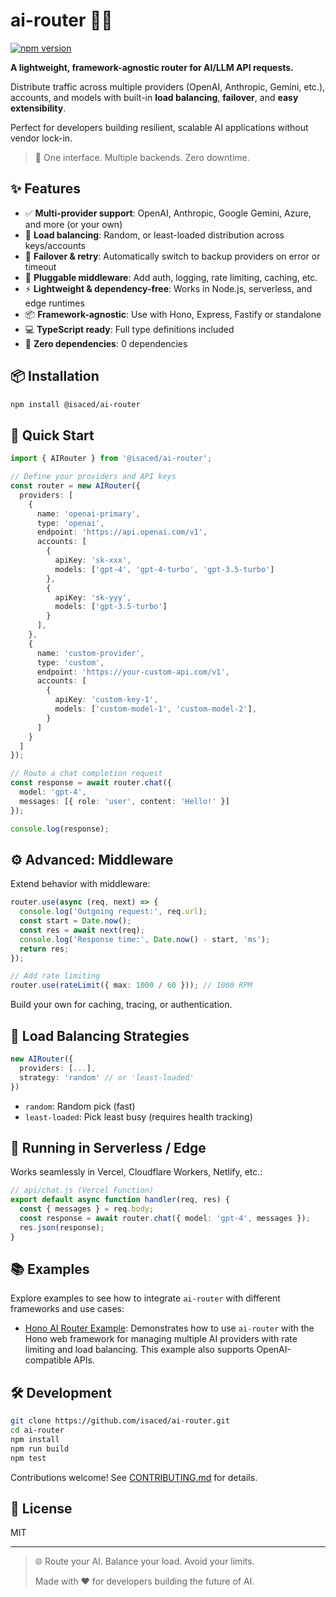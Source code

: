 # ai-router 🤖🔄

[![npm version](https://badge.fury.io/js/@isaced%2Fai-router.svg)](https://www.npmjs.com/package/@isaced/ai-router)

**A lightweight, framework-agnostic router for AI/LLM API requests.**

Distribute traffic across multiple providers (OpenAI, Anthropic, Gemini, etc.), accounts, and models with built-in **load balancing**, **failover**, and **easy extensibility**.

Perfect for developers building resilient, scalable AI applications without vendor lock-in.

> 🚀 One interface. Multiple backends. Zero downtime.

## ✨ Features

- ✅ **Multi-provider support**: OpenAI, Anthropic, Google Gemini, Azure, and more (or your own)
- 🔁 **Load balancing**: Random, or least-loaded distribution across keys/accounts
- 🛟 **Failover & retry**: Automatically switch to backup providers on error or timeout
- 🧩 **Pluggable middleware**: Add auth, logging, rate limiting, caching, etc.
- ⚡ **Lightweight & dependency-free**: Works in Node.js, serverless, and edge runtimes
- 📦 **Framework-agnostic**: Use with Hono, Express, Fastify or standalone
- 💻 **TypeScript ready**: Full type definitions included
- 🔄 **Zero dependencies**: 0 dependencies

## 📦 Installation

```bash
npm install @isaced/ai-router
```

## 🚀 Quick Start

```ts
import { AIRouter } from '@isaced/ai-router';

// Define your providers and API keys
const router = new AIRouter({
  providers: [
    {
      name: 'openai-primary',
      type: 'openai',
      endpoint: 'https://api.openai.com/v1',
      accounts: [
        {
          apiKey: 'sk-xxx',
          models: ['gpt-4', 'gpt-4-turbo', 'gpt-3.5-turbo']
        },
        {
          apiKey: 'sk-yyy',
          models: ['gpt-3.5-turbo']
        }
      ],
    },
    {
      name: 'custom-provider',
      type: 'custom',
      endpoint: 'https://your-custom-api.com/v1',
      accounts: [
        {
          apiKey: 'custom-key-1',
          models: ['custom-model-1', 'custom-model-2'],
        }
      ]
    }
  ]
});

// Route a chat completion request
const response = await router.chat({
  model: 'gpt-4',
  messages: [{ role: 'user', content: 'Hello!' }]
});

console.log(response);
```

## ⚙️ Advanced: Middleware

Extend behavior with middleware:

```ts
router.use(async (req, next) => {
  console.log('Outgoing request:', req.url);
  const start = Date.now();
  const res = await next(req);
  console.log('Response time:', Date.now() - start, 'ms');
  return res;
});

// Add rate limiting
router.use(rateLimit({ max: 1000 / 60 })); // 1000 RPM
```

Build your own for caching, tracing, or authentication.

## 🔁 Load Balancing Strategies

```ts
new AIRouter({
  providers: [...],
  strategy: 'random' // or 'least-loaded'
})
```

- `random`: Random pick (fast)
- `least-loaded`: Pick least busy (requires health tracking)

## 🧪 Running in Serverless / Edge

Works seamlessly in Vercel, Cloudflare Workers, Netlify, etc.:

```ts
// api/chat.js (Vercel Function)
export default async function handler(req, res) {
  const { messages } = req.body;
  const response = await router.chat({ model: 'gpt-4', messages });
  res.json(response);
}
```

## 📚 Examples

Explore examples to see how to integrate `ai-router` with different frameworks and use cases:

- [Hono AI Router Example](./examples/hono-ai-router/): Demonstrates how to use `ai-router` with the Hono web framework for managing multiple AI providers with rate limiting and load balancing. This example also supports OpenAI-compatible APIs.

## 🛠️ Development

```bash
git clone https://github.com/isaced/ai-router.git
cd ai-router
npm install
npm run build
npm test
```

Contributions welcome! See [CONTRIBUTING.md](CONTRIBUTING.md) for details.


## 📄 License

MIT

---

> 🌐 Route your AI. Balance your load. Avoid your limits.
>
> Made with ❤️ for developers building the future of AI.